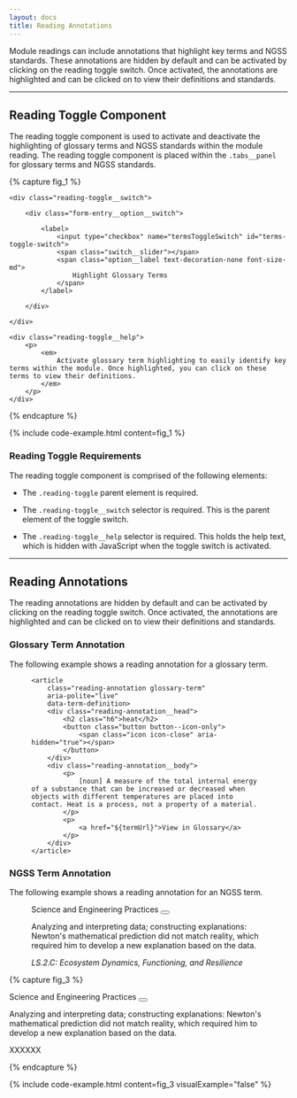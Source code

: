 ```yaml
---
layout: docs
title: Reading Annotations
---
```

				
Module readings can include annotations that highlight key terms and NGSS standards. These annotations are hidden by default and can be activated by clicking on the reading toggle switch. Once activated, the annotations are highlighted and can be clicked on to view their definitions and standards.

<hr class="margin-y-4" />

## Reading Toggle Component

The reading toggle component is used to activate and deactivate the highlighting of glossary terms and NGSS standards within the module reading. The reading toggle component is placed within the `.tabs__panel` for glossary terms and NGSS standards.

{% capture fig_1 %}

<div class="reading-toggle">

    <div class="reading-toggle__switch">
        
        <div class="form-entry__option__switch">

            <label>
                <input type="checkbox" name="termsToggleSwitch" id="terms-toggle-switch">
                <span class="switch__slider"></span>
                <span class="option__label text-decoration-none font-size-md">
                    Highlight Glossary Terms
                </span>
            </label>

        </div>
    
    </div>

    <div class="reading-toggle__help">								
        <p>
            <em>
                Activate glossary term highlighting to easily identify key terms within the module. Once highlighted, you can click on these terms to view their definitions.
            </em>
        </p>
    </div>

</div>

{% endcapture %}

{% include code-example.html content=fig_1 %}

### Reading Toggle Requirements

The reading toggle component is comprised of the following elements: 

- The `.reading-toggle` parent element is required.
  
- The `.reading-toggle__switch` selector is required. This is the parent element of the toggle switch. 

- The `.reading-toggle__help` selector is required. This holds the help text, which is hidden with JavaScript when the toggle switch is activated.

<hr class="margin-y-4" />

## Reading Annotations

The reading annotations are hidden by default and can be activated by clicking on the reading toggle switch. Once activated, the annotations are highlighted and can be clicked on to view their definitions and standards. 

### Glossary Term Annotation

The following example shows a reading annotation for a glossary term.

<figure class="margin-y-4">

    <article
        class="reading-annotation glossary-term"
        aria-polite="live"
        data-term-definition>
        <div class="reading-annotation__head">
            <h2 class="h6">heat</h2>
            <button class="button button--icon-only">
                <span class="icon icon-close" aria-hidden="true"></span>
            </button>
        </div>
        <div class="reading-annotation__body">
            <p>
                [noun] A measure of the total internal energy of a substance that can be increased or decreased when objects with different temperatures are placed into contact. Heat is a process, not a property of a material.
            </p>
            <p>
                <a href="${termUrl}">View in Glossary</a>
            </p>
        </div>
    </article>

</figure>

### NGSS Term Annotation

The following example shows a reading annotation for an NGSS term.


<figure class="margin-y-4">

<article
    class="reading-annotation"
    aria-polite="live"
    data-ngss-cat-abbr="Practice"
>
    <div class="reading-annotation__head">
        Science and Engineering Practices
        <button class="button button--icon-only">
            <span class="icon icon-close" aria-hidden="true"></span>
        </button>
    </div>
    <div class="reading-annotation__body">
        <p>Analyzing and interpreting data; constructing explanations: Newton's mathematical prediction did not match reality, which required him to develop a new explanation based on the data.</p>
        <span class="standard font-size-sm"><em>LS.2.C: Ecosystem Dynamics, Functioning, and Resilience</em></span>
    </div>
</article>

</figure>

{% capture fig_3 %}

<article
    class="reading-annotation"
    aria-polite="live"
    data-ngss-cat-abbr="Practice"
>
    <div class="reading-annotation__head">
        Science and Engineering Practices
        <button class="button button--icon-only">
            <span class="icon icon-close" aria-hidden="true"></span>
        </button>
    </div>
    <div class="reading-annotation__body">
        <p>Analyzing and interpreting data; constructing explanations: Newton's mathematical prediction did not match reality, which required him to develop a new explanation based on the data.</p>
        <span class="standard">XXXXXX</span>
    </div>
</article>

{% endcapture %}

{% include code-example.html content=fig_3 visualExample="false" %}

